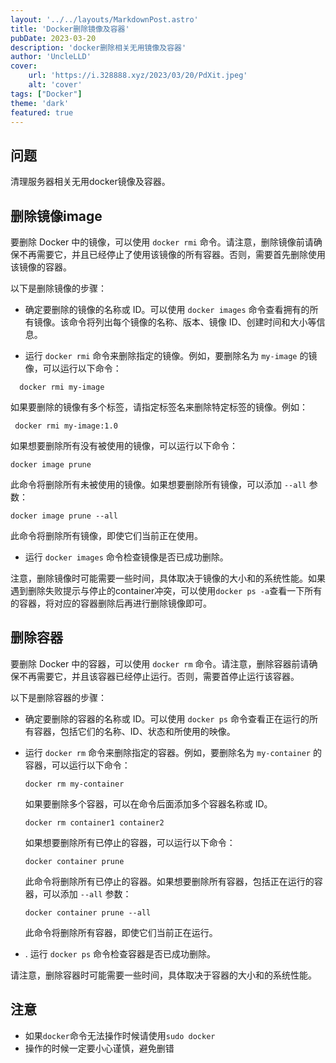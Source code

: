 ```yaml
---
layout: '../../layouts/MarkdownPost.astro'
title: 'Docker删除镜像及容器'
pubDate: 2023-03-20
description: 'docker删除相关无用镜像及容器'
author: 'UncleLLD'
cover:
    url: 'https://i.328888.xyz/2023/03/20/PdXit.jpeg'
    alt: 'cover'
tags: ["Docker"]
theme: 'dark'
featured: true
---
```



## 问题
清理服务器相关无用docker镜像及容器。

## 删除镜像image
要删除 Docker 中的镜像，可以使用 `docker rmi` 命令。请注意，删除镜像前请确保不再需要它，并且已经停止了使用该镜像的所有容器。否则，需要首先删除使用该镜像的容器。

以下是删除镜像的步骤：

* 确定要删除的镜像的名称或 ID。可以使用 `docker images` 命令查看拥有的所有镜像。该命令将列出每个镜像的名称、版本、镜像 ID、创建时间和大小等信息。

* 运行 `docker rmi` 命令来删除指定的镜像。例如，要删除名为 `my-image` 的镜像，可以运行以下命令：

 ```
   docker rmi my-image
   ```

   如果要删除的镜像有多个标签，请指定标签名来删除特定标签的镜像。例如：

  ```
   docker rmi my-image:1.0
   ```

   如果想要删除所有没有被使用的镜像，可以运行以下命令：

   ```
   docker image prune
   ```

   此命令将删除所有未被使用的镜像。如果想要删除所有镜像，可以添加 `--all` 参数：
   ```
   docker image prune --all
   ```

   此命令将删除所有镜像，即使它们当前正在使用。

* 运行 `docker images` 命令检查镜像是否已成功删除。

注意，删除镜像时可能需要一些时间，具体取决于镜像的大小和的系统性能。如果遇到删除失败提示与停止的container冲突，可以使用`docker ps -a`查看一下所有的容器，将对应的容器删除后再进行删除镜像即可。

## 删除容器
要删除 Docker 中的容器，可以使用 `docker rm` 命令。请注意，删除容器前请确保不再需要它，并且该容器已经停止运行。否则，需要首停止运行该容器。

以下是删除容器的步骤：

* 确定要删除的容器的名称或 ID。可以使用 `docker ps` 命令查看正在运行的所有容器，包括它们的名称、ID、状态和所使用的映像。

* 运行 `docker rm` 命令来删除指定的容器。例如，要删除名为 `my-container` 的容器，可以运行以下命令：

   ```
   docker rm my-container
   ```

   如果要删除多个容器，可以在命令后面添加多个容器名称或 ID。

   ```
   docker rm container1 container2
   ```

   如果想要删除所有已停止的容器，可以运行以下命令：

   ```
   docker container prune
   ```

   此命令将删除所有已停止的容器。如果想要删除所有容器，包括正在运行的容器，可以添加 `--all` 参数：

   ```
   docker container prune --all
   ```

   此命令将删除所有容器，即使它们当前正在运行。

* . 运行 `docker ps` 命令检查容器是否已成功删除。

请注意，删除容器时可能需要一些时间，具体取决于容器的大小和的系统性能。


## 注意
* 如果`docker`命令无法操作时候请使用`sudo docker`
* 操作的时候一定要小心谨慎，避免删错